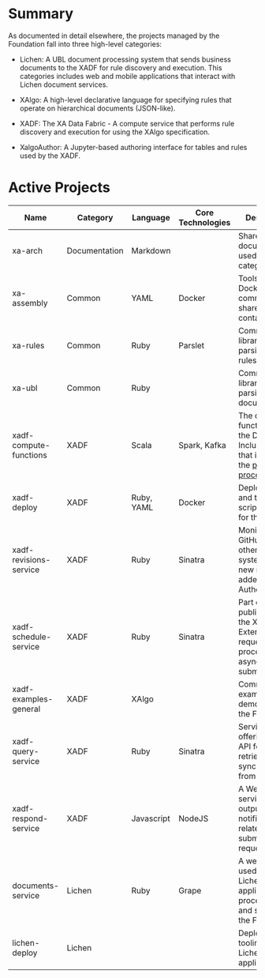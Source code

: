# Summary

As documented in detail elsewhere, the projects managed by the
Foundation fall into three high-level categories:

- Lichen: A UBL document processing system that sends business
  documents to the XADF for rule discovery and execution. This
  categories includes web and mobile applications that interact with
  Lichen document services.
  
- XAlgo: A high-level declarative language for specifying rules that
  operate on hierarchical documents (JSON-like).

- XADF: The XA Data Fabric - A compute service that performs rule
  discovery and execution for using the XAlgo specification.
  
- XalgoAuthor: A Jupyter-based authoring interface for tables and
  rules used by the XADF.
  
# Active Projects

| Name                   | Category      | Language   | Core Technologies | Description                                                                                                    |
|------------------------|---------------|------------|-------------------|----------------------------------------------------------------------------------------------------------------|
| xa-arch                | Documentation | Markdown   |                   | Shared documentation used in each category                                                                     |
| xa-assembly            | Common        | YAML       | Docker            | Tools and and Dockerfiles for common shared containers                                                         |
| xa-rules               | Common        | Ruby       | Parslet           | Common library for parsing XAlgo rules.                                                                        |
| xa-ubl                 | Common        | Ruby       |                   | Common library for parsing UBL documents.                                                                      |
| xadf-compute-functions | XADF          | Scala      | Spark, Kafka      | The core functionality of the Data Fabric. Includes jobs that implement the [pipeline process](./pipeline.md). |
| xadf-deploy            | XADF          | Ruby, YAML | Docker            | Deployment and testing scripts / tools for the XADF                                                            |
| xadf-revisions-service | XADF          | Ruby       | Sinatra           | Monitors GitHub (or other SCM systems) for new rules added by the Authoring UI                                 |
| xadf-schedule-service  | XADF          | Ruby       | Sinatra           | Part of the public API for the XADF. External requests for process are asynchronously submitted here.          |
| xadf-examples-general  | XADF          | XAlgo      |                   | Common examples demonstrating the Fabric                                                                       |
| xadf-query-service     | XADF          | Ruby       | Sinatra           | Service offering public API for retrieving data synchronously from the Fabric.                                 |
| xadf-respond-service   | XADF          | Javascript | NodeJS            | A WebSocket service that outputs notifications related to submitted requests                                   |
| documents-service      | Lichen        | Ruby       | Grape             | A webservice used by the Lichen applications to process UBL and submit it to the Fabric                        |
| lichen-deploy          | Lichen        |            |                   | Deployment tooling for Lichen applications                                                                     |





